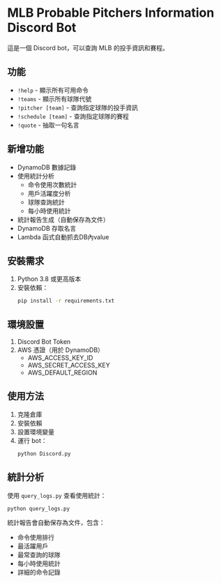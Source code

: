 # MLB Probable Pitchers Information Discord Bot

這是一個 Discord bot，可以查詢 MLB 的投手資訊和賽程。

## 功能

- `!help` - 顯示所有可用命令
- `!teams` - 顯示所有球隊代號
- `!pitcher [team]` - 查詢指定球隊的投手資訊
- `!schedule [team]` - 查詢指定球隊的賽程
- `!quote` - 抽取一句名言

## 新增功能

- DynamoDB 數據記錄
- 使用統計分析
  - 命令使用次數統計
  - 用戶活躍度分析
  - 球隊查詢統計
  - 每小時使用統計
- 統計報告生成（自動保存為文件）
- DynamoDB 存取名言
- Lambda 函式自動抓去DB內value

## 安裝需求

1. Python 3.8 或更高版本
2. 安裝依賴：
   ```bash
   pip install -r requirements.txt
   ```

## 環境設置

1. Discord Bot Token
2. AWS 憑證（用於 DynamoDB）
   - AWS_ACCESS_KEY_ID
   - AWS_SECRET_ACCESS_KEY
   - AWS_DEFAULT_REGION

## 使用方法

1. 克隆倉庫
2. 安裝依賴
3. 設置環境變量
4. 運行 bot：
   ```bash
   python Discord.py
   ```

## 統計分析

使用 `query_logs.py` 查看使用統計：
```bash
python query_logs.py
```

統計報告會自動保存為文件，包含：
- 命令使用排行
- 最活躍用戶
- 最常查詢的球隊
- 每小時使用統計
- 詳細的命令記錄
